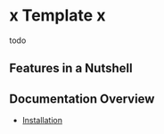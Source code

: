 # x Template x
todo

## Features in a Nutshell


## Documentation Overview
- [Installation](./doc/01_Installation.md)
